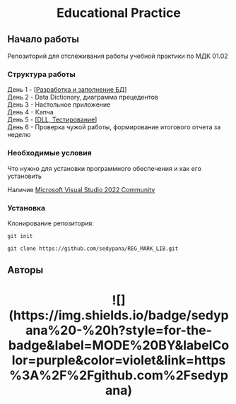 <h1 align=center> Educational Practice </h1>

## Начало работы

Репозиторий для отслеживания работы учебной практики по МДК 01.02

### Структура работы

День 1 - [[Разработка и заполнение БД](BD_Complete/Ресурсы)]</br>
День 2 - Data Dictionary, диаграмма прецедентов </br>
День 3 - Настольное приложение</br>
День 4 - Капча</br>
День 5 - [[DLL, Тестирование](REG_MARK_LIB)]</br>
День 6 - Проверка чужой работы, формирование итогового отчета за неделю</br>

### Необходимые условия

Что нужно для установки программного обеспечения и как его установить

Наличие [Microsoft Visual Studio 2022 Community](https://visualstudio.microsoft.com/ru/vs/community)

### Установка

Клонирование репозитория:

```
git init
```

```
git clone https://github.com/sedypana/REG_MARK_LIB.git
```

## Авторы
<h1 align=center>
![](https://img.shields.io/badge/sedypana%20-%20h?style=for-the-badge&label=MODE%20BY&labelColor=purple&color=violet&link=https%3A%2F%2Fgithub.com%2Fsedypana)
</h1>
